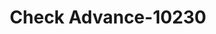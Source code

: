 ---
f_zip-code: 40004
f_state-code: KY
title: Check Advance-10230
f_phone: 502-349-1900
f_city-only: Bardstown
f_address: 1000 East John Rowan Boulevard Bardstown
f_location-unique-id: '10230'
slug: check-advance-10230
updated-on: '2024-05-30T13:46:58.046Z'
created-on: '2024-05-30T13:36:59.803Z'
published-on: '2024-05-30T13:54:32.469Z'
f_city-state: cms/city/bardstown-ky.md
f_company: cms/company/check-advance.md
f_state: cms/state/kentucky.md
layout: '[payday-loan].html'
tags: payday-loan
---